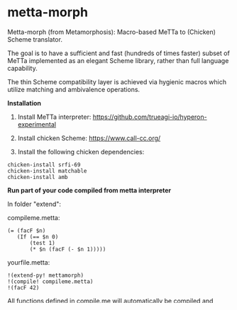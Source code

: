 # metta-morph
Metta-morph (from Metamorphosis): Macro-based MeTTa to (Chicken) Scheme translator.

The goal is to have a sufficient and fast (hundreds of times faster) subset of MeTTa implemented as an elegant Scheme library, rather than full language capability.

The thin Scheme compatibility layer is achieved via hygienic macros which utilize matching and ambivalence operations.

**Installation**

1. Install MeTTa interpreter: https://github.com/trueagi-io/hyperon-experimental

2. Install chicken Scheme: https://www.call-cc.org/

3. Install the following chicken dependencies:
```
chicken-install srfi-69
chicken-install matchable
chicken-install amb
```

**Run part of your code compiled from metta interpreter**

In folder "extend":

compileme.metta:
```
(= (facF $n)
   (If (== $n 0)
       (test 1)
       (* $n (facF (- $n 1)))))
```

yourfile.metta:
```
!(extend-py! mettamorph)
!(compile! compileme.metta)
!(facF 42)
```

All functions defined in compile.me will automatically be compiled and callable,
whereby on next run it will not be compiled again until changes to compileme.metta are made.

Another option is to compile code in-line:

yourfile.metta:
```
!(extend-py! mettamorph)
!(compile! "
(= (facF $n)
   (If (== $n 0)
       (test 1)
       (* $n (facF (- $n 1)))))
")
!(facF 42)
```

In both cases simply run with

```
metta yourfile.metta
```

**Run code file with interpreter**

```sh run.sh filename.metta```

which will produce RUN.scm and RUN.metta from filename.metta and run
them with the MeTTa interpreter and Chicken Scheme interpreter.
The output will be timed, and compared with each other, showing either ```==``` or ```!=```.
If ```!=``` is shown then the recommended practice is to adjust the file by adding list annotations etc. until it will show with ```==```.
Hence ```run.sh``` is a workable tool to make sure your code is independent from the particular interpreter implementation.

**Compile code file to binary**

```sh build.sh```

which will build ```RUN.scm``` into a binary ```RUN``` one can execute with ```./RUN``` or ```time ./RUN```.

**Run tests**

```sh test.sh```

The file name of tests which led to different outputs with MeTTa and Chicken Scheme get printed out.

**Current limitations**

- When a variable from the outer scope is again used in ```case``` and ```let``` statements, in MeTTa it will be constrained to have the same value as in the outer scope while in Chicken Scheme the outer variable will be ```shadowed``` within the local context. Do not introduce same variable names again in inner scope and both will behave the same. If equality constraint is intended, just use an explicit ```If``` statement.

- Basic type annotations are mostly MeTTa-compatible and used to generate more performant code, but the type system is not fully compatible. With Mettamorph as extension library the MeTTa type system can be fully used.

- Partial evaluation, e.g. leaving variables as variables when calling a function is not supported.

These limitations are relatively minor, since a major useful part of MeTTa is already supported and the toolset allows to ensure compatibility is incrementally preserved during development. Also, compared to the MeTTa interpreter the code executes by a factor of 10x+ faster with the Chicken Scheme interpreter, and usually 200x+ faster with the compiler.


